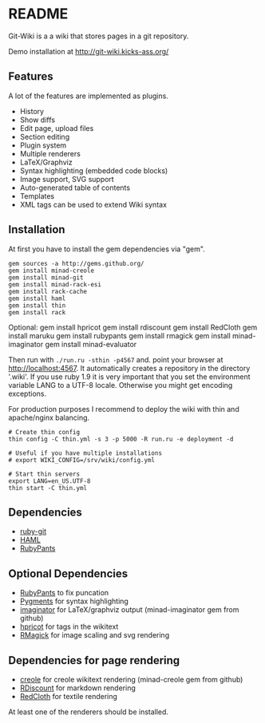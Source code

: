 README
======

Git-Wiki is a a wiki that stores pages in a git repository.

Demo installation at <http://git-wiki.kicks-ass.org/>

Features
--------

A lot of the features are implemented as plugins.

- History
- Show diffs
- Edit page, upload files
- Section editing
- Plugin system
- Multiple renderers
- LaTeX/Graphviz
- Syntax highlighting (embedded code blocks)
- Image support, SVG support
- Auto-generated table of contents
- Templates
- XML tags can be used to extend Wiki syntax

Installation
------------

At first you have to install the gem dependencies via "gem".

    gem sources -a http://gems.github.org/
    gem install minad-creole
    gem install minad-git
    gem install minad-rack-esi
    gem install rack-cache
    gem install haml
    gem install thin
    gem install rack

Optional:
    gem install hpricot
    gem install rdiscount
    gem install RedCloth
    gem install maruku
    gem install rubypants
    gem install rmagick
    gem install minad-imaginator
    gem install minad-evaluator

Then run with `./run.ru -sthin -p4567` and. point your browser at <http://localhost:4567>.
It automatically creates a repository in the directory '.wiki'. If you use ruby 1.9 it is very important
that you set the environment variable LANG to a UTF-8 locale. Otherwise you might get encoding exceptions.

For production purposes I recommend to deploy the wiki with thin and apache/nginx balancing.

    # Create thin config
    thin config -C thin.yml -s 3 -p 5000 -R run.ru -e deployment -d

    # Useful if you have multiple installations
    # export WIKI_CONFIG=/srv/wiki/config.yml

    # Start thin servers
    export LANG=en_US.UTF-8
    thin start -C thin.yml

Dependencies
------------

- [ruby-git][]
- [HAML][]
- [RubyPants][]

Optional Dependencies
---------------------

- [RubyPants][] to fix puncation
- [Pygments][] for syntax highlighting
- [imaginator][] for LaTeX/graphviz output (minad-imaginator gem from github)
- [hpricot][] for tags in the wikitext
- [RMagick][] for image scaling and svg rendering

Dependencies for page rendering
-------------------------------

- [creole][] for creole wikitext rendering (minad-creole gem from github)
- [RDiscount][] for markdown rendering
- [RedCloth][] for textile rendering

At least one of the renderers should be installed.

  [ruby-git]: http://github.com/schacon/ruby-git
  [HAML]: http://haml.hamptoncatlin.com
  [RDiscount]: http://github.com/rtomayko/rdiscount
  [RedCloth]: http://whytheluckystiff.net/ruby/redcloth/
  [RubyPants]: http://chneukirchen.org/blog/static/projects/rubypants.html
  [creole]: http://github.com/minad/creole
  [imaginator]: http://github.com/minad/imaginator
  [pygments]: http://pygments.org/
  [hpricot]: http://wiki.github.com/why/hpricot
  [RMagick]: http://rmagick.rubyforge.org/
